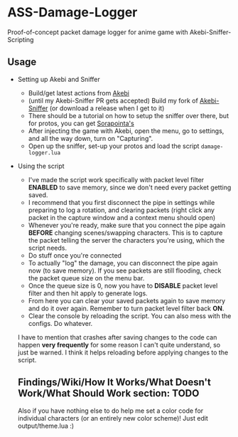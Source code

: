 # ASS-Damage-Logger
Proof-of-concept packet damage logger for anime game with Akebi-Sniffer-Scripting

## Usage
- Setting up Akebi and Sniffer
  - Build/get latest actions from [Akebi](https://github.com/Akebi-Group/Akebi-GC)
  - (until my Akebi-Sniffer PR gets accepted) Build my fork of [Akebi-Sniffer](https://github.com/RainAfterDark/Akebi-PacketSniffer) (or download a release when I get to it)
  - There should be a tutorial on how to setup the sniffer over there, but for protos, you can get [Sorapointa's](https://github.com/Sorapointa/Sorapointa-Protos)
  - After injecting the game with Akebi, open the menu, go to settings, and all the way down, turn on "Capturing".
  - Open up the sniffer, set-up your protos and load the script `damage-logger.lua`
  
- Using the script
  - I've made the script work specifically with packet level filter **ENABLED** to save memory, since we don't need every packet getting saved.
  - I recommend that you first disconnect the pipe in settings while preparing to log a rotation, and clearing packets (right click any packet in the capture window and a context menu should open)
  - Whenever you're ready, make sure that you connect the pipe again **BEFORE** changing scenes/swapping characters. This is to capture the packet telling the server the characters you're using, which the script needs.
  - Do stuff once you're connected
  - To actually "log" the damage, you can disconnect the pipe again now (to save memory). If you see packets are still flooding, check the packet queue size on the menu bar.
  - Once the queue size is 0, now you have to **DISABLE** packet level filter and then hit apply to generate logs.
  - From here you can clear your saved packets again to save memory and do it over again. Remember to turn packet level filter back **ON**.
  - Clear the console by reloading the script. You can also mess with the configs. Do whatever.
  
  I have to mention that crashes after saving changes to the code can happen **very frequently** for some reason I can't quite understand, so just be warned. I think it helps reloading before applying changes to the script.
  
  ## Findings/Wiki/How It Works/What Doesn't Work/What Should Work section: TODO
  
  Also if you have nothing else to do help me set a color code for individual characters (or an entirely new color scheme)! Just edit output/theme.lua :)
